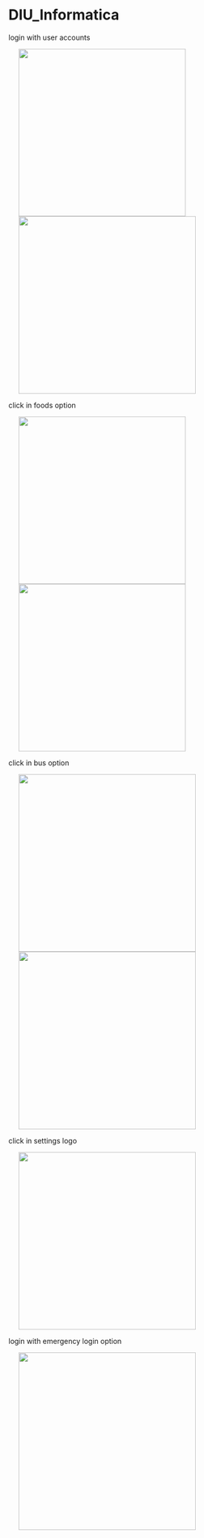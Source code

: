 # DIU_Informatica

<p> login with user accounts
<p>
	<img src="./1.png" width = "330"  hspace=20>
	<img src="./2.png" width = "350"  hspace=20>
</p>

<p> click in foods option
<p>
	<img src="./3.png" width = "330"  hspace=20>
	<img src="./4.png" width = "330"  hspace=20>
</p>

<p> click in bus option
<p>
	<img src="./5.png" width = "350"  hspace=20>
	<img src="./6.png" width = "350"  hspace=20>
</p>

<p> click in settings logo
<p>
	<img src="./7.png" width = "350"  hspace=20>
</p>


<p> login with emergency login option
<p>
	<img src="./8.png" width = "350"  hspace=20>
</p>